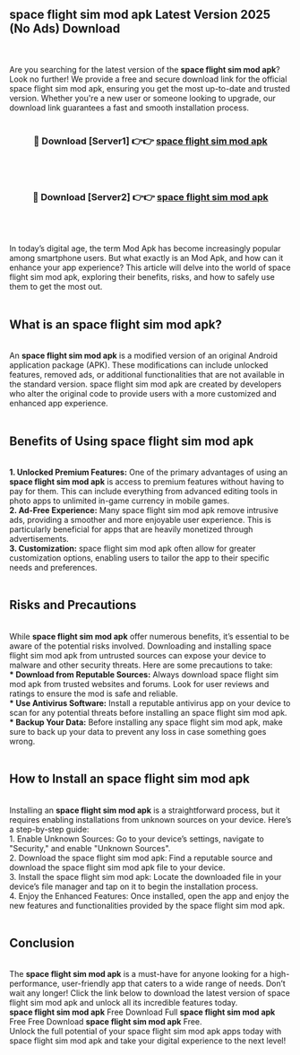 ## space flight sim mod apk Latest Version 2025 (No Ads) Download
<br><br>
Are you searching for the latest version of the <strong>space flight sim mod apk</strong>? Look no further! We provide a free and secure download link for the official space flight sim mod apk, ensuring you get the most up-to-date and trusted version. Whether you're a new user or someone looking to upgrade, our download link guarantees a fast and smooth installation process.
<br>
<br>
<div align="center">
<h3>🔴 Download [Server1] 👉👉 <a href="https://modyolo.store/space_flight_sim_mod_apk">space flight sim mod apk</a></h3><br>
<br>
<h3>🔴 Download [Server2] 👉👉 <a href="https://modyolo.store/space_flight_sim_mod_apk">space flight sim mod apk</a></h3><br>
</div>
<br>
<br>
In today’s digital age, the term Mod Apk has become increasingly popular among smartphone users. But what exactly is an Mod Apk, and how can it enhance your app experience? This article will delve into the world of space flight sim mod apk, exploring their benefits, risks, and how to safely use them to get the most out.
<br>
<br>
<h2>What is an space flight sim mod apk?</h2>
<br>
An <strong>space flight sim mod apk</strong> is a modified version of an original Android application package (APK). These modifications can include unlocked features, removed ads, or additional functionalities that are not available in the standard version. space flight sim mod apk are created by developers who alter the original code to provide users with a more customized and enhanced app experience.
<br>
<br>
<h2>Benefits of Using space flight sim mod apk</h2>
<br>
<strong> 1. Unlocked Premium Features:</strong> One of the primary advantages of using an <strong>space flight sim mod apk</strong> is access to premium features without having to pay for them. This can include everything from advanced editing tools in photo apps to unlimited in-game currency in mobile games.
<br>
<strong> 2. Ad-Free Experience:</strong> Many space flight sim mod apk remove intrusive ads, providing a smoother and more enjoyable user experience. This is particularly beneficial for apps that are heavily monetized through advertisements.
<br>
<strong> 3. Customization:</strong> space flight sim mod apk often allow for greater customization options, enabling users to tailor the app to their specific needs and preferences.
<br>
<br>
<h2>Risks and Precautions</h2>
<br>
While <strong>space flight sim mod apk</strong> offer numerous benefits, it’s essential to be aware of the potential risks involved. Downloading and installing space flight sim mod apk from untrusted sources can expose your device to malware and other security threats. Here are some precautions to take:
<br>
<strong> * Download from Reputable Sources:</strong> Always download space flight sim mod apk from trusted websites and forums. Look for user reviews and ratings to ensure the mod is safe and reliable.
<br>
<strong> * Use Antivirus Software:</strong> Install a reputable antivirus app on your device to scan for any potential threats before installing an space flight sim mod apk.
<br>
<strong> * Backup Your Data:</strong> Before installing any space flight sim mod apk, make sure to back up your data to prevent any loss in case something goes wrong.
<br>
<br>
<h2>How to Install an space flight sim mod apk</h2>
<br>
Installing an <strong>space flight sim mod apk</strong> is a straightforward process, but it requires enabling installations from unknown sources on your device. Here’s a step-by-step guide:
<br>
 1. Enable Unknown Sources: Go to your device’s settings, navigate to "Security," and enable "Unknown Sources".
<br>
 2. Download the space flight sim mod apk: Find a reputable source and download the space flight sim mod apk file to your device.
<br>
 3. Install the space flight sim mod apk: Locate the downloaded file in your device’s file manager and tap on it to begin the installation process.
<br>
 4. Enjoy the Enhanced Features: Once installed, open the app and enjoy the new features and functionalities provided by the space flight sim mod apk.
<br>
<br>
<h2><strong>Conclusion</strong></h2>
<br>
The <strong>space flight sim mod apk</strong> is a must-have for anyone looking for a high-performance, user-friendly app that caters to a wide range of needs. Don’t wait any longer! Click the link below to download the latest version of space flight sim mod apk and unlock all its incredible features today.
<br>
<strong>space flight sim mod apk</strong> Free Download Full <strong>space flight sim mod apk</strong> Free Free Download <strong>space flight sim mod apk</strong> Free.
<br>
Unlock the full potential of your space flight sim mod apk apps today with space flight sim mod apk and take your digital experience to the next level!

